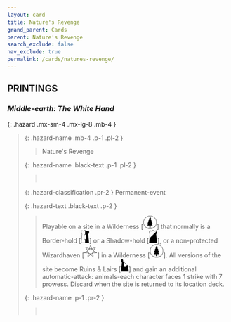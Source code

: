 ```yaml
---
layout: card
title: Nature's Revenge
grand_parent: Cards
parent: Nature's Revenge
search_exclude: false
nav_exclude: true
permalink: /cards/natures-revenge/
---
```


## PRINTINGS


### _Middle-earth: The White Hand_

{: .hazard .mx-sm-4 .mx-lg-8 .mb-4 }
> {: .hazard-name .mb-4 .p-1 .pl-2 }
> > <div class="hazard-mp"></div>
> > <div class="card-name">Nature's Revenge</div>
>
> {: .hazard-name .black-text .p-1 .pl-2 }
> > &nbsp;
>
> {: .hazard-classification .pr-2 }
> Permanent-event
>
> {: .hazard-text .black-text .p-2 }
> > Playable on a site in a Wilderness \[![](/assets/images/wilderness.svg)] that normally is a Border-hold \[![](/assets/images/border-hold.svg)] or a Shadow-hold \[![](/assets/images/shadow-hold.svg)], or a non-protected Wizardhaven \[![](/assets/images/free-haven.svg)] in a Wilderness \[![](/assets/images/wilderness.svg)]. All versions of the site become Ruins & Lairs \[![](/assets/images/ruinlair.svg)] and gain an additional automatic-attack: animals-each character faces 1 strike with 7 prowess. Discard when the site is returned to its location deck.  
>
> {: .hazard-name .p-1 .pr-2 }
> > <div class="card-shield"></div>
> > <div class="card-corruption">&nbsp;</div>
